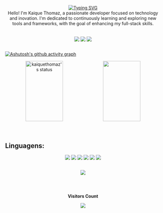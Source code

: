 <!--título-->

<div align="center">
<a href="https://git.io/typing-svg"><img src="https://readme-typing-svg.demolab.com?font=Roboto&weight=900&letterSpacing=1px&duration=3000&pause=1000&color=0040C5&center=true&width=435&lines=Sejam+bem+vindos+ao+meu+Github;Me+chamo+Kaique+Thomaz+🤝;E+eu+tenho+18+anos+." alt="Typing SVG" /></a>
</div>

<!--Apresentação-->

<div align="center">
Hello! I'm Kaique Thomaz, a passionate developer focused on technology and 
inovation. I'm dedicated to continuously learning and exploring new tools and frameworks, with the goal of enhancing my full-stack skills.
</div>

<br>
<br>

<!--Redes Sociais-->  

<div align="center"> 
<a href="https://www.instagram.com/_kaiquethomaz_/" target="_blank"><img src="https://img.shields.io/badge/-Instagram-%23E4405F?style=for-the-badge&logo=instagram&logoColor=white" target="_blank"></a>
<a href="https://www.linkedin.com/in/kaique-thomaz-891510310/" target="_blank"><img src="https://img.shields.io/badge/-LinkedIn-%230077B5?style=for-the-badge&logo=linkedin&logoColor=white" target="_blank"></a>
<a href = "kaiqueaguiar3@gmail.com"><img src="https://img.shields.io/badge/-Gmail-%23333?style=for-the-badge&logo=gmail&logoColor=white" target="_blank"></a>
</div>

<!--Gráfico de Atividade-->

##

[![Ashutosh's github activity graph](https://github-readme-activity-graph.vercel.app/graph?username=kaiquethomaz&bg_color=00000&color=0040c5&line=0040c5&point=0040c5&area=true&hide_border=true)](https://github.com/ashutosh00710/github-readme-activity-graph)


<div align="center"> 
<img width="49%" height="195px" src="https://github-readme-stats.vercel.app/api?username=kaiquethomaz&show_icons=true&count_private=true&hide_border=true&title_color=0040c5&icon_color=ffc000&text_color=ffc000&bg_color=0000" alt="kaiquethomaz's status" /> 
<img width="49%" height="195px" src="https://github-readme-stats.vercel.app/api/top-langs/?username=kaiquethomaz&layout=compact&hide_border=true&title_color=ffc000&text_color=ffc000&bg_color=0000" />
</div>

<br>
<br>

<!--Linguagens-->

## Linguagens:
<div align="center">
  <img src="https://img.shields.io/badge/C-0040C5?style=for-the-badge&logo=c&logoColor=white">
  <img src="https://img.shields.io/badge/C%2B%2B-0040C5?style=for-the-badge&logo=c%2B%2B&logoColor=white">
  <img src="https://img.shields.io/badge/C%23-0040C5?style=for-the-badge&logo=c-sharp&logoColor=white">
  <img src="https://img.shields.io/badge/HTML-0040C5?style=for-the-badge&logo=html5&logoColor=white">
  <img src="https://img.shields.io/badge/Python-0040C5?style=for-the-badge&logo=python&logoColor=white">
  <img src="https://img.shields.io/badge/Visual_Studio-0040C5?style=for-the-badge&logo=visual%20studio&logoColor=white">
</div>

##

<!--Perfil de trófeus-->
<div align="center">
<img src="https://github-profile-trophy.vercel.app/?username=kaiquethomaz&theme=tokyonight&row=2&no-bg=true&column=3&margin-w=15&margin-h=15" />
</div>

##
 
<!--Contador de visão-->
<div align="center"> 
<br><p align="centre"><b>Visitors Count</b></p>  
<p align="center"><img align="center" src="https://profile-counter.glitch.me/kaiquethomaz/count.svg" /></p> 
<br></div>
